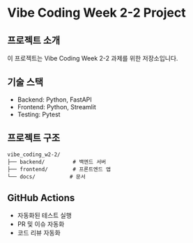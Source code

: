 # Vibe Coding Week 2-2 Project

## 프로젝트 소개

이 프로젝트는 Vibe Coding Week 2-2 과제를 위한 저장소입니다.

## 기술 스택

- Backend: Python, FastAPI
- Frontend: Python, Streamlit
- Testing: Pytest

## 프로젝트 구조

```
vibe_coding_w2-2/
├── backend/         # 백엔드 서버
├── frontend/        # 프론트엔드 앱
└── docs/           # 문서
```

## GitHub Actions

- 자동화된 테스트 실행
- PR 및 이슈 자동화
- 코드 리뷰 자동화

